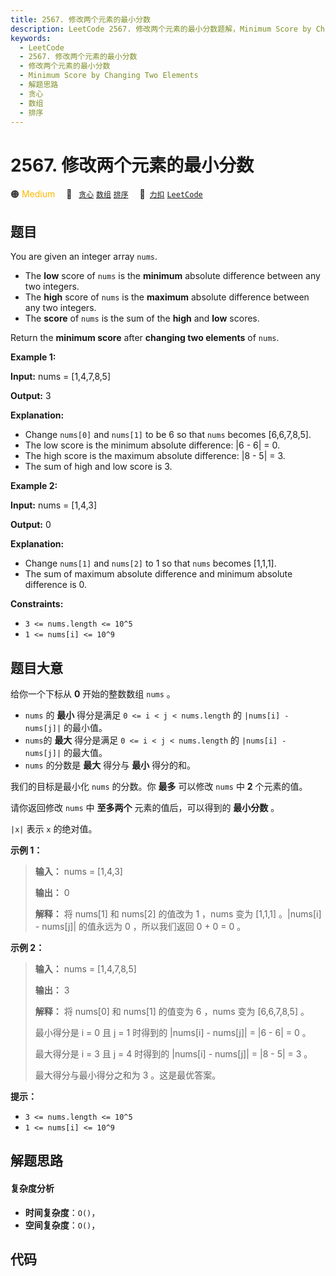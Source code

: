```yaml
---
title: 2567. 修改两个元素的最小分数
description: LeetCode 2567. 修改两个元素的最小分数题解，Minimum Score by Changing Two Elements，包含解题思路、复杂度分析以及完整的 JavaScript 代码实现。
keywords:
  - LeetCode
  - 2567. 修改两个元素的最小分数
  - 修改两个元素的最小分数
  - Minimum Score by Changing Two Elements
  - 解题思路
  - 贪心
  - 数组
  - 排序
---
```


# 2567. 修改两个元素的最小分数

🟠 <font color=#ffb800>Medium</font>&emsp; 🔖&ensp; [`贪心`](/tag/greedy.md) [`数组`](/tag/array.md) [`排序`](/tag/sorting.md)&emsp; 🔗&ensp;[`力扣`](https://leetcode.cn/problems/minimum-score-by-changing-two-elements) [`LeetCode`](https://leetcode.com/problems/minimum-score-by-changing-two-elements)

## 题目

You are given an integer array `nums`.

  * The **low** score of `nums` is the **minimum** absolute difference between any two integers.
  * The **high** score of `nums` is the **maximum** absolute difference between any two integers.
  * The **score** of `nums` is the sum of the **high** and **low** scores.

Return the **minimum score** after **changing two elements** of `nums`.



**Example 1:**

**Input:** nums = [1,4,7,8,5]

**Output:** 3

**Explanation:**

  * Change `nums[0]` and `nums[1]` to be 6 so that `nums` becomes [6,6,7,8,5].
  * The low score is the minimum absolute difference: |6 - 6| = 0.
  * The high score is the maximum absolute difference: |8 - 5| = 3.
  * The sum of high and low score is 3.

**Example 2:**

**Input:** nums = [1,4,3]

**Output:** 0

**Explanation:**

  * Change `nums[1]` and `nums[2]` to 1 so that `nums` becomes [1,1,1].
  * The sum of maximum absolute difference and minimum absolute difference is 0.



**Constraints:**

  * `3 <= nums.length <= 10^5`
  * `1 <= nums[i] <= 10^9`


## 题目大意

给你一个下标从 **0**  开始的整数数组 `nums` 。

  * `nums` 的 **最小**  得分是满足 `0 <= i < j < nums.length` 的 `|nums[i] - nums[j]|` 的最小值。
  * `nums`的 **最大** 得分是满足 `0 <= i < j < nums.length` 的 `|nums[i] - nums[j]|` 的最大值。
  * `nums` 的分数是 **最大**  得分与 **最小**  得分的和。

我们的目标是最小化 `nums` 的分数。你 **最多** 可以修改 `nums` 中 **2**  个元素的值。

请你返回修改 `nums` 中 **至多两个**  元素的值后，可以得到的 **最小分数**  。

`|x|` 表示 `x` 的绝对值。



**示例 1：**

> 
> 
> 
> 
> 
> **输入：** nums = [1,4,3]
> 
> **输出：** 0
> 
> **解释：** 将 nums[1] 和 nums[2] 的值改为 1 ，nums 变为 [1,1,1] 。|nums[i] - nums[j]| 的值永远为 0 ，所以我们返回 0 + 0 = 0 。
> 
> 

**示例 2：**

> 
> 
> 
> 
> 
> **输入：** nums = [1,4,7,8,5]
> 
> **输出：** 3
> 
> **解释：** 将 nums[0] 和 nums[1] 的值变为 6 ，nums 变为 [6,6,7,8,5] 。
> 
> 最小得分是 i = 0 且 j = 1 时得到的 |nums[i] - nums[j]| = |6 - 6| = 0 。
> 
> 最大得分是 i = 3 且 j = 4 时得到的 |nums[i] - nums[j]| = |8 - 5| = 3 。
> 
> 最大得分与最小得分之和为 3 。这是最优答案。
> 
> 



**提示：**

  * `3 <= nums.length <= 10^5`
  * `1 <= nums[i] <= 10^9`


## 解题思路

#### 复杂度分析

- **时间复杂度**：`O()`，
- **空间复杂度**：`O()`，

## 代码

```javascript

```